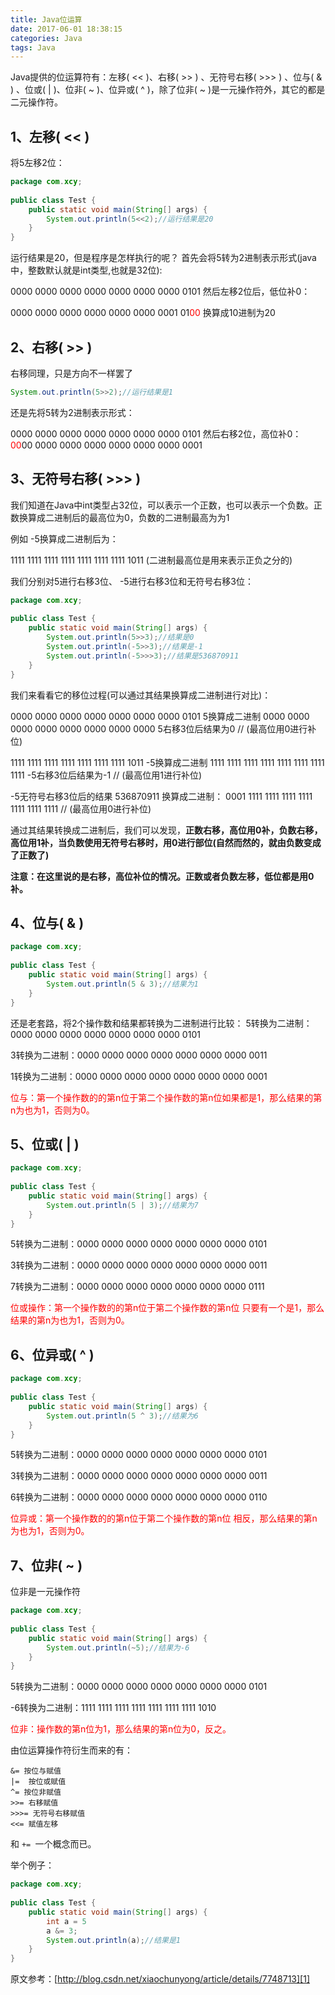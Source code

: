 ```yaml
---
title: Java位运算
date: 2017-06-01 18:38:15
categories: Java
tags: Java
---
```

Java提供的位运算符有：左移( << )、右移( >> ) 、无符号右移( >>> ) 、位与( & ) 、位或( | )、位非( ~ )、位异或( ^ )，除了位非( ~ )是一元操作符外，其它的都是二元操作符。
<!--more-->

1、左移( << )
----------

将5左移2位：
```java
package com.xcy;  
      
public class Test {  
    public static void main(String[] args) {  
        System.out.println(5<<2);//运行结果是20  
    }  
}  
```
运行结果是20，但是程序是怎样执行的呢？
首先会将5转为2进制表示形式(java中，整数默认就是int类型,也就是32位):

0000 0000 0000 0000 0000 0000 0000 0101           然后左移2位后，低位补0：

0000 0000 0000 0000 0000 0000 0001 01<font color="red">00</font>          换算成10进制为20

2、右移( >> ) 
--------------------------
右移同理，只是方向不一样罢了
```java
System.out.println(5>>2);//运行结果是1 
```
还是先将5转为2进制表示形式：

0000 0000 0000 0000 0000 0000 0000 0101 然后右移2位，高位补0：
<font color="red">00</font>00 0000 0000 0000 0000 0000 0000 0001

3、无符号右移( >>> )
--------------

我们知道在Java中int类型占32位，可以表示一个正数，也可以表示一个负数。正数换算成二进制后的最高位为0，负数的二进制最高为为1

例如  -5换算成二进制后为：

1111 1111 1111 1111 1111 1111 1111 1011   (二进制最高位是用来表示正负之分的)

我们分别对5进行右移3位、 -5进行右移3位和无符号右移3位：

```Java
package com.xcy;  
  
public class Test {  
    public static void main(String[] args) {  
        System.out.println(5>>3);//结果是0  
        System.out.println(-5>>3);//结果是-1  
        System.out.println(-5>>>3);//结果是536870911  
    }  
}  
```

我们来看看它的移位过程(可以通过其结果换算成二进制进行对比)：

0000 0000 0000 0000 0000 0000 0000 0101       5换算成二进制
0000 0000 0000 0000 0000 0000 0000 0000       5右移3位后结果为0 // (最高位用0进行补位)

1111 1111 1111 1111 1111 1111 1111 1011  -5换算成二进制
1111 1111 1111 1111 1111 1111 1111 1111   -5右移3位后结果为-1 // (最高位用1进行补位)

-5无符号右移3位后的结果 536870911 换算成二进制： 
0001 1111 1111 1111 1111 1111 1111 1111   // (最高位用0进行补位)


通过其结果转换成二进制后，我们可以发现，**正数右移，高位用0补，负数右移，高位用1补，当负数使用无符号右移时，用0进行部位(自然而然的，就由负数变成了正数了)**

**注意：在这里说的是右移，高位补位的情况。正数或者负数左移，低位都是用0补。**

4、位与( & )
---------
```java
package com.xcy;  
  
public class Test {  
    public static void main(String[] args) {  
        System.out.println(5 & 3);//结果为1  
    }  
}  
```
还是老套路，将2个操作数和结果都转换为二进制进行比较：
5转换为二进制：0000 0000 0000 0000 0000 0000 0000 0101

3转换为二进制：0000 0000 0000 0000 0000 0000 0000 0011

1转换为二进制：0000 0000 0000 0000 0000 0000 0000 0001

<font color="red">位与：第一个操作数的的第n位于第二个操作数的第n位如果都是1，那么结果的第n为也为1，否则为0。</font>

5、位或( | )
---------
```java
package com.xcy;  
  
public class Test {  
    public static void main(String[] args) {  
        System.out.println(5 | 3);//结果为7  
    }  
}  
```
5转换为二进制：0000 0000 0000 0000 0000 0000 0000 0101

3转换为二进制：0000 0000 0000 0000 0000 0000 0000 0011

7转换为二进制：0000 0000 0000 0000 0000 0000 0000 0111

<font color="red">位或操作：第一个操作数的的第n位于第二个操作数的第n位 只要有一个是1，那么结果的第n为也为1，否则为0。</font>

6、位异或( ^ )
----------
```java
package com.xcy;  
  
public class Test {  
    public static void main(String[] args) {  
        System.out.println(5 ^ 3);//结果为6  
    }  
}  
```
5转换为二进制：0000 0000 0000 0000 0000 0000 0000 0101

3转换为二进制：0000 0000 0000 0000 0000 0000 0000 0011

6转换为二进制：0000 0000 0000 0000 0000 0000 0000 0110

<font color="red">位异或：第一个操作数的的第n位于第二个操作数的第n位 相反，那么结果的第n为也为1，否则为0。</font>

7、位非( ~ )
---------

位非是一元操作符
```java
package com.xcy;  
  
public class Test {  
    public static void main(String[] args) {  
        System.out.println(~5);//结果为-6  
    }  
} 
```
 5转换为二进制：0000 0000 0000 0000 0000 0000 0000 0101

-6转换为二进制：1111 1111 1111 1111 1111 1111 1111 1010

<font color="red">位非：操作数的第n位为1，那么结果的第n位为0，反之。</font>

由位运算操作符衍生而来的有：

    &= 按位与赋值
    |=  按位或赋值
    ^= 按位非赋值
    >>= 右移赋值
    >>>= 无符号右移赋值
    <<= 赋值左移

和 `+= `一个概念而已。

举个例子：
```java
package com.xcy;  
  
public class Test {  
    public static void main(String[] args) {  
        int a = 5  
        a &= 3;  
        System.out.println(a);//结果是1  
    }  
}  
```

原文参考：[http://blog.csdn.net/xiaochunyong/article/details/7748713][1]

  [1]: http://blog.csdn.net/xiaochunyong/article/details/7748713

